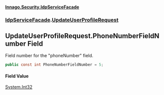 #### [Innago\.Security\.IdpServiceFacade](../../index.md 'index')
### [IdpServiceFacade](../index.md 'IdpServiceFacade').[UpdateUserProfileRequest](index.md 'IdpServiceFacade\.UpdateUserProfileRequest')

## UpdateUserProfileRequest\.PhoneNumberFieldNumber Field

Field number for the "phoneNumber" field\.

```csharp
public const int PhoneNumberFieldNumber = 5;
```

#### Field Value
[System\.Int32](https://learn.microsoft.com/en-us/dotnet/api/system.int32 'System\.Int32')